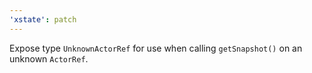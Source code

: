 ```yaml
---
'xstate': patch
---
```


Expose type `UnknownActorRef` for use when calling `getSnapshot()` on an unknown `ActorRef`.
